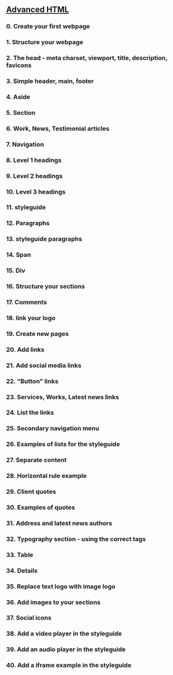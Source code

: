 ## [Advanced HTML](https://intranet.hbtn.io/projects/2138)
### 0. Create your first webpage
### 1. Structure your webpage
### 2. The head - meta charset, viewport, title, description, favicons
### 3. Simple header, main, footer
### 4. Aside
### 5. Section
### 6. Work, News, Testimonial articles
### 7. Navigation
### 8. Level 1 headings
### 9. Level 2 headings
### 10. Level 3 headings
### 11. styleguide
### 12. Paragraphs
### 13. styleguide paragraphs
### 14. Span
### 15. Div
### 16. Structure your sections
### 17. Comments
### 18. link your logo
### 19. Create new pages
### 20. Add links
### 21. Add social media links
### 22. "Button" links
### 23. Services, Works, Latest news links
### 24. List the links
### 25. Secondary navigation menu
### 26. Examples of lists for the styleguide
### 27. Separate content
### 28. Horizontal rule example
### 29. Client quotes
### 30. Examples of quotes
### 31. Address and latest news authors
### 32. Typography section - using the correct tags
### 33. Table
### 34. Details
### 35. Replace text logo with image logo
### 36. Add images to your sections
### 37. Social icons
### 38. Add a video player in the styleguide
### 39. Add an audio player in the styleguide
### 40. Add a iframe example in the styleguide
